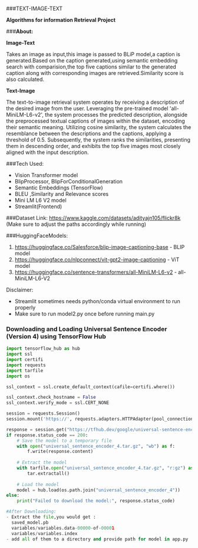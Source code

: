 ###TEXT-IMAGE-TEXT

**Algorithms for information Retrieval Project**

###**About:**

**Image-Text**

Takes an image as input,this image is passed to BLiP model,a caption is generated.Based on the caption generated,using semantic embedding search with comparision,the top five captions similar to the generated caption along with corresponding images are retrieved.Similarity score is also calculated.

**Text-Image**

The text-to-image retrieval system operates by receiving a description of the desired image from the user. Leveraging the pre-trained model 'all-MiniLM-L6-v2', the system processes the predicted description, alongside the preprocessed textual captions of images within the dataset, encoding their semantic meaning. Utilizing cosine similarity, the system calculates the resemblance between the descriptions and the captions, applying a threshold of 0.5. Subsequently, the system ranks the similarities, presenting them in descending order, and exhibits the top five images most closely aligned with the input description.



###Tech Used:
- Vision Transformer model
- BlipProcessor, BlipForConditionalGeneration
- Semantic Embeddings (TensorFlow)
- BLEU ,Similarity and Relevance scores
- Mini LM L6 V2 model
- Streamlit(Frontend)

###Dataset Link:
https://www.kaggle.com/datasets/adityajn105/flickr8k
(Make sure to adjust the paths accordingly while running)


###HuggingFaceModels:
1) https://huggingface.co/Salesforce/blip-image-captioning-base   - BLIP model
2) https://huggingface.co/nlpconnect/vit-gpt2-image-captioning    - ViT model
3) https://huggingface.co/sentence-transformers/all-MiniLM-L6-v2  - all-MiniLM-L6-V2


Disclaimer:
- Streamlit sometimes needs python/conda virtual environment to run properly
- Make sure to run model2.py once before running main.py


### Downloading and Loading Universal Sentence Encoder (Version 4) using TensorFlow Hub

```python
import tensorflow_hub as hub
import ssl
import certifi
import requests
import tarfile
import os

ssl_context = ssl.create_default_context(cafile=certifi.where())

ssl_context.check_hostname = False
ssl_context.verify_mode = ssl.CERT_NONE

session = requests.Session()
session.mount('https://', requests.adapters.HTTPAdapter(pool_connections=1, pool_maxsize=1, max_retries=3))

response = session.get("https://tfhub.dev/google/universal-sentence-encoder/4?tf-hub-format=compressed")
if response.status_code == 200:
    # Save the model to a temporary file
    with open("universal_sentence_encoder_4.tar.gz", "wb") as f:
        f.write(response.content)
    
    # Extract the model
    with tarfile.open("universal_sentence_encoder_4.tar.gz", "r:gz") as tar:
        tar.extractall()
    
    # Load the model
    model = hub.load(os.path.join("universal_sentence_encoder_4"))
else:
    print("Failed to download the model:", response.status_code)

#After Downloading:
- Extract the file,you would get :
  saved_model.pb
  variables/variables.data-00000-of-00001
  variables/variables.index
- add all of them to a directory and provide path for model in app.py


